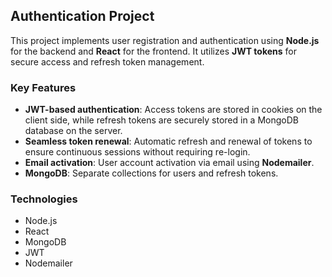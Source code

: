 ## Authentication Project

This project implements user registration and authentication using **Node.js** for the backend and **React** for the frontend. It utilizes **JWT tokens** for secure access and refresh token management.

### Key Features

- **JWT-based authentication**: Access tokens are stored in cookies on the client side, while refresh tokens are securely stored in a MongoDB database on the server.
- **Seamless token renewal**: Automatic refresh and renewal of tokens to ensure continuous sessions without requiring re-login.
- **Email activation**: User account activation via email using **Nodemailer**.
- **MongoDB**: Separate collections for users and refresh tokens.

### Technologies

- Node.js
- React
- MongoDB
- JWT
- Nodemailer
